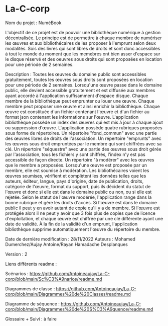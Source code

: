 # La-C-corp

Nom du projet : NuméBook

L'objectif de ce projet est de pouvoir une bibliothèque numérique à gestion décentralisée.
Le principe est de permettre à chaque membre de numériser les œuvres et aux bibliothécaires de 
les proposer à l'emprunt selon deux modalités. Sois des livres qui sont libres de droits et sont donc 
accessibles à tout le monde du moment que les memebres ont bien asser d'espace sur le disque réservé
et des oeuvres sous droits qui sont proposées en location pour une période de 2 semaines.

Description :
Toutes les œuvres du domaine public sont accessibles gratuitement, toutes les œuvres sous droits sont proposées en location pour une période de 2 semaines.
Lorsqu'une œuvre passe dans le domaine public, elle devient accessible gratuitement et est diffusée aux membres ayant accordé à l'application suffisamment d'espace disque.
Chaque membre de la bibliothèque peut emprunter ou louer une œuvre.
Chaque membre peut proposer une œuvre et ainsi enrichir la bibliothèque.
Chaque œuvre est constituée d'un fichier contenant l'œuvre et d'un fichier au format json contenant les informations sur l'œuvre.
L'application bibliothèque possède un index des œuvres qui est mis à jour à chaque ajout ou suppression d'œuvre.
L'application possède quatre rubriques proposées sous forme de répertoires.
Un répertoire "fond_commun" avec une partie des œuvres libres de droits de l'association.
Un répertoire "emprunts" avec les œuvres sous droit empruntées par le membre qui sont chiffrées avec sa clé.
Un répertoire "séquestre" avec une partie des œuvres sous droit gérée par l'association, tous les fichiers y sont chiffrés, l'index n'y est pas accessible de façon directe.
Un répertoire "à modérer" avec les œuvres que le membre a proposées.
Lorsqu'une œuvre est proposée par un membre, elle est soumise à modération.
Les bibliothécaires voient les œuvres soumises, vérifient et complètent les données telles que les auteurs, éditeur, langue, pays d'origine, date de publication, droits, catégorie de l'œuvre, format du support, puis ils décident du statut de l'œuvre et donc si elle est dans le domaine public ou non, ou si elle est rejetée.
Selon le statut de l'œuvre modérée, l'application range dans la bonne rubrique et gère les droits d'accès.
Si l'œuvre est dans le domaine public il peut y en avoir autant de copie qu'il y a de membre.
Si l'œuvre est protégée alors il ne peut y avoir que 3 fois plus de copies que de licence d'exploitation, et chaque œuvre est chiffrée par une clé différente ayant une date de validité.
À la fin de la validité d'un emprunt, l'application bibliothèque supprime automatiquement l'œuvre du répertoire du membre.

Date de dernière modification : 28/11/2022
Auteurs : Mohamed Dumerchez/Aujay Antoine/Rayan Hamadache Desplanques

Version : 2

Liens différents readme :

Scénarios : https://github.com/Antoineaujay/La-C-corp/blob/main/Sc%C3%A9narios/readme.md

Diagrammes de classe : https://github.com/Antoineaujay/La-C-corp/blob/main/Diagrammes%20de%20Classes/readme.md

Diagramme de séquence : https://github.com/Antoineaujay/La-C-corp/blob/main/Diagrammes%20de%20S%C3%A9quence/readme.md

Glossaire + Suivi : à faire

